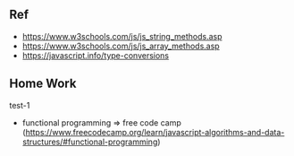 ## Ref

- https://www.w3schools.com/js/js_string_methods.asp
- https://www.w3schools.com/js/js_array_methods.asp
- https://javascript.info/type-conversions



## Home Work

test-1
- functional programming => free code camp (https://www.freecodecamp.org/learn/javascript-algorithms-and-data-structures/#functional-programming)